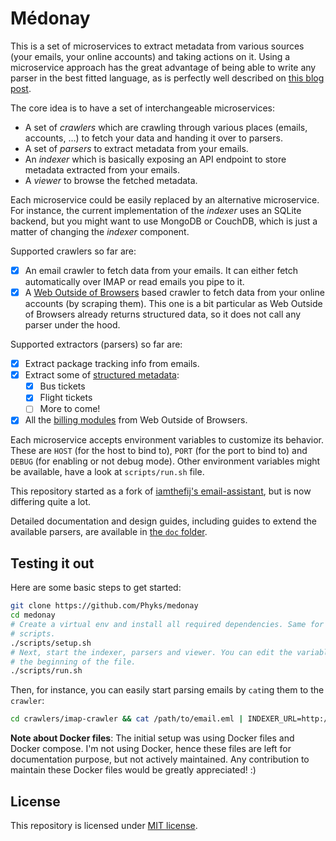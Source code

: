Médonay
=======

This is a set of microservices to extract metadata from various sources (your
emails, your online accounts) and taking actions on it. Using a microservice
approach has the great advantage of being able to write any parser in the best
fitted language, as is perfectly well described on [this blog
post](https://blog.iamthefij.com/2018/03/08/building-a-self-hosted-email-assistant/).

The core idea is to have a set of interchangeable microservices:
* A set of *crawlers* which are crawling through various places (emails,
  accounts, …) to fetch your data and handing it over to parsers.
* A set of *parsers* to extract metadata from your emails.
* An *indexer* which is basically exposing an API endpoint to store metadata
  extracted from your emails.
* A *viewer* to browse the fetched metadata.

Each microservice could be easily replaced by an alternative microservice. For
instance, the current implementation of the *indexer* uses an SQLite backend,
but you might want to use MongoDB or CouchDB, which is just a matter of
changing the *indexer* component.

Supported crawlers so far are:
- [x] An email crawler to fetch data from your emails. It can either fetch
    automatically over IMAP or read emails you pipe to it.
- [x] A [Web Outside of Browsers](http://weboob.org/) based crawler to fetch
    data from your online accounts (by scraping them). This one is a bit
    particular as Web Outside of Browsers already returns structured data, so
    it does not call any parser under the hood.

Supported extractors (parsers) so far are:

- [x] Extract package tracking info from emails.
- [x] Extract some of [structured metadata](https://developers.google.com/gmail/markup/getting-started):
    - [x] Bus tickets
    - [x] Flight tickets
    - [ ] More to come!
- [x] All the [billing modules](http://weboob.org/applications/boobill) from
    Web Outside of Browsers.

Each microservice accepts environment variables to customize its behavior.
These are `HOST` (for the host to bind to), `PORT` (for the port to bind to)
and `DEBUG` (for enabling or not debug mode). Other environment variables
might be available, have a look at `scripts/run.sh` file.

This repository started as a fork of [iamthefij's
email-assistant](https://git.iamthefij.com/iamthefij/email-assistant), but is
now differing quite a lot.

Detailed documentation and design guides, including guides to extend the
available parsers, are available in [the `doc` folder](doc/).


## Testing it out

Here are some basic steps to get started:

```bash
git clone https://github.com/Phyks/medonay
cd medonay
# Create a virtual env and install all required dependencies. Same for Ruby
# scripts.
./scripts/setup.sh
# Next, start the indexer, parsers and viewer. You can edit the variables at
# the beginning of the file.
./scripts/run.sh
```

Then, for instance, you can easily start parsing emails by `cat`ing them to
the `crawler`:

```bash
cd crawlers/imap-crawler && cat /path/to/email.eml | INDEXER_URL=http://127.0.0.1:4100 PARSER_1=http://127.0.0.1:4001 PARSER_2=http://127.0.0.1:4002 python -m imapCrawler
```


**Note about Docker files**: The initial setup was using Docker files and
Docker compose. I'm not using Docker, hence these files are left for
documentation purpose, but not actively maintained. Any contribution to
maintain these Docker files would be greatly appreciated! :)


## License

This repository is licensed under [MIT
license](https://opensource.org/licenses/MIT).
